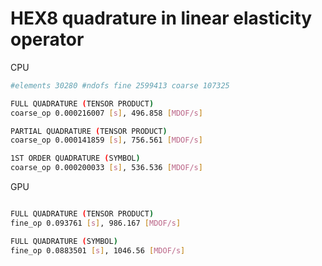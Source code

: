 # HEX8 quadrature in linear elasticity operator


CPU
```bash
#elements 30280 #ndofs fine 2599413 coarse 107325

FULL QUADRATURE (TENSOR PRODUCT)
coarse_op 0.000216007 [s], 496.858 [MDOF/s]

PARTIAL QUADRATURE (TENSOR PRODUCT)
coarse_op 0.000141859 [s], 756.561 [MDOF/s]

1ST ORDER QUADRATURE (SYMBOL)
coarse_op 0.000200033 [s], 536.536 [MDOF/s]
```

GPU
```bash

FULL QUADRATURE (TENSOR PRODUCT)
fine_op 0.093761 [s], 986.167 [MDOF/s]

FULL QUADRATURE (SYMBOL)
fine_op 0.0883501 [s], 1046.56 [MDOF/s]

```